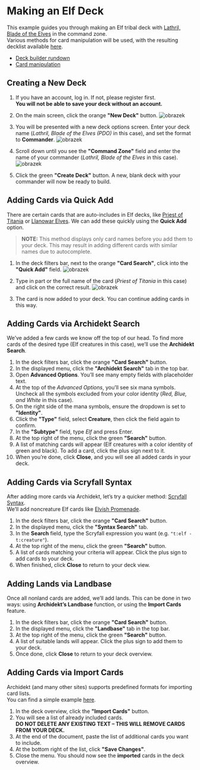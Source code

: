 # Making an Elf Deck

This example guides you through making an Elf tribal deck with [Lathril, Blade of the Elves](https://scryfall.com/card/fdn/242/lathril-blade-of-the-elves) in the command zone.  
Various methods for card manipulation will be used, with the resulting decklist available [here](https://archidekt.com/decks/12532933/lathril_blade_of_the_elves_pdo).

- [Deck builder rundown](https://github.com/VitezslavMusil/PDO/blob/main/deck_builder.md)
- [Card manipulation](https://github.com/VitezslavMusil/PDO/blob/main/card_manipulation.md)

## Creating a New Deck

1. If you have an account, log in. If not, please register first.  
   **You will not be able to save your deck without an account.**
2. On the main screen, click the orange **"New Deck"** button.
![obrazek](https://github.com/user-attachments/assets/0382e642-b97c-4bb4-85ed-673f1506bbf8)

3. You will be presented with a new deck options screen. Enter your deck name (*Lathril, Blade of the Elves (PDO)* in this case), and set the format to **Commander**.
![obrazek](https://github.com/user-attachments/assets/b2c1de8c-619e-498e-88e1-604c05b7809e)

4. Scroll down until you see the **"Command Zone"** field and enter the name of your commander (*Lathril, Blade of the Elves* in this case).
![obrazek](https://github.com/user-attachments/assets/1bad532d-26dd-42ec-8451-607133c40c33)

5. Click the green **"Create Deck"** button. A new, blank deck with your commander will now be ready to build.

## Adding Cards via Quick Add

There are certain cards that are auto-includes in Elf decks, like [Priest of Titania](https://scryfall.com/card/mh3/286/priest-of-titania) or [Llanowar Elves](https://scryfall.com/card/fdn/227/llanowar-elves). We can add these quickly using the **Quick Add** option.

> **NOTE:** This method displays only card names before you add them to your deck. This may result in adding different cards with similar names due to autocomplete.

1. In the deck filters bar, next to the orange **"Card Search"**, click into the **"Quick Add"** field.
![obrazek](https://github.com/user-attachments/assets/fc1014bf-82f7-4733-bed0-876adb544d57)

2. Type in part or the full name of the card (*Priest of Titania* in this case) and click on the correct result.
![obrazek](https://github.com/user-attachments/assets/379a80a1-9132-43a8-aba5-efeec9c88105)

3. The card is now added to your deck. You can continue adding cards in this way.

## Adding Cards via Archidekt Search

We’ve added a few cards we know off the top of our head. To find more cards of the desired type (Elf creatures in this case), we’ll use the **Archidekt Search**.

1. In the deck filters bar, click the orange **"Card Search"** button.
2. In the displayed menu, click the **"Archidekt Search"** tab in the top bar.
3. Open **Advanced Options**. You’ll see many empty fields with placeholder text.
4. At the top of the *Advanced Options*, you’ll see six mana symbols. Uncheck all the symbols excluded from your color identity (*Red, Blue, and White* in this case).
5. On the right side of the mana symbols, ensure the dropdown is set to **"Identity"**.
6. Click the **"Type"** field, select **Creature**, then click the field again to confirm.
7. In the **"Subtype"** field, type *Elf* and press Enter.
8. At the top right of the menu, click the green **"Search"** button.
9. A list of matching cards will appear (Elf creatures with a color identity of green and black). To add a card, click the plus sign next to it.
10. When you’re done, click **Close**, and you will see all added cards in your deck.

## Adding Cards via Scryfall Syntax

After adding more cards via Archidekt, let’s try a quicker method: [Scryfall Syntax](https://scryfall.com/docs/syntax).  
We’ll add noncreature Elf cards like [Elvish Promenade](https://scryfall.com/card/khc/59/elvish-promenade).

1. In the deck filters bar, click the orange **"Card Search"** button.
2. In the displayed menu, click the **"Syntax Search"** tab.
3. In the **Search** field, type the Scryfall expression you want (e.g. `"t:elf -t:creature"`).
4. At the top right of the menu, click the green **"Search"** button.
5. A list of cards matching your criteria will appear. Click the plus sign to add cards to your deck.
6. When finished, click **Close** to return to your deck view.

## Adding Lands via Landbase

Once all nonland cards are added, we’ll add lands. This can be done in two ways: using **Archidekt’s Landbase** function, or using the **Import Cards** feature.

1. In the deck filters bar, click the orange **"Card Search"** button.
2. In the displayed menu, click the **"Landbase"** tab in the top bar.
3. At the top right of the menu, click the green **"Search"** button.
4. A list of suitable lands will appear. Click the plus sign to add them to your deck.
5. Once done, click **Close** to return to your deck overview.

## Adding Cards via Import Cards

Archidekt (and many other sites) supports predefined formats for importing card lists.  
You can find a simple example [here](https://github.com/VitezslavMusil/PDO/blob/main/import_landbase_example.txt).

1. In the deck overview, click the **"Import Cards"** button.
2. You will see a list of already included cards.  
   **DO NOT DELETE ANY EXISTING TEXT – THIS WILL REMOVE CARDS FROM YOUR DECK.**
3. At the end of the document, paste the list of additional cards you want to include.
4. At the bottom right of the list, click **"Save Changes"**.
5. Close the menu. You should now see the **imported** cards in the deck overview.

